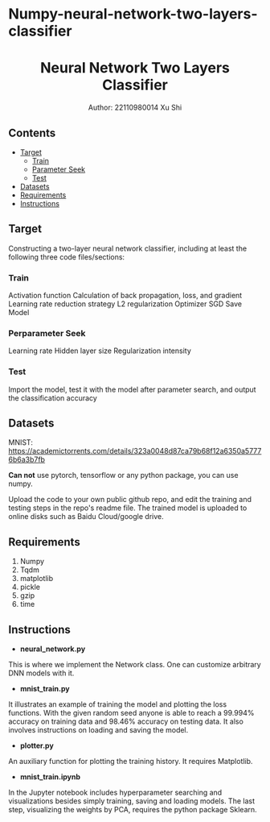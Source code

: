 # Numpy-neural-network-two-layers-classifier
<h1 align="center"> Neural Network Two Layers Classifier</h1>

<div align="center"> Author: 22110980014 Xu Shi</div>

## Contents

- [Target](#target)
  * [Train](#train)
  * [Parameter Seek](#parameter-seek)
  * [Test](#test)
- [Datasets](#datasets)
- [Requirements](#requirements)
- [Instructions](#instructions)


## Target
Constructing a two-layer neural network classifier, including at least the following three code files/sections:

### Train
Activation function
Calculation of back propagation, loss, and gradient
Learning rate reduction strategy
L2 regularization
Optimizer SGD
Save Model

### Perparameter Seek 
Learning rate 
Hidden layer size 
Regularization intensity

### Test
Import the model, test it with the model after parameter search, and output the classification accuracy

## Datasets
MNIST: https://academictorrents.com/details/323a0048d87ca79b68f12a6350a57776b6a3b7fb 

**Can not** use pytorch, tensorflow or any python package, you can use numpy. 

Upload the code to your own public github repo, and edit the training and testing steps in the repo's readme file. The trained model is uploaded to online disks such as Baidu Cloud/google drive.

## Requirements
1. Numpy
2. Tqdm
3. matplotlib
4. pickle
5. gzip
6. time

## Instructions 

* **neural_network.py**

This is where we implement the Network class. One can customize arbitrary DNN models with it. 
 
 * **mnist_train.py**

It illustrates an example of training the model and plotting the loss functions. With the given random seed anyone is able to reach a 99.994% accuracy on training data and 98.46% accuracy on testing data. It also involves instructions on loading and saving the model.

* **plotter.py**

An auxiliary function for plotting the training history. It requires Matplotlib.

* **mnist_train.ipynb**

In the Jupyter notebook includes hyperparameter searching and visualizations besides simply training, saving and loading models. The last step, visualizing the weights by PCA, requires the python package Sklearn.
